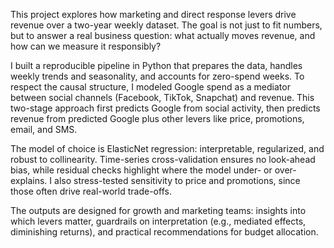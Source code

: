 This project explores how marketing and direct response levers drive revenue over a two-year weekly dataset. The goal is not just to fit numbers, but to answer a real business question: what actually moves revenue, and how can we measure it responsibly?

I built a reproducible pipeline in Python that prepares the data, handles weekly trends and seasonality, and accounts for zero-spend weeks. To respect the causal structure, I modeled Google spend as a mediator between social channels (Facebook, TikTok, Snapchat) and revenue. This two-stage approach first predicts Google from social activity, then predicts revenue from predicted Google plus other levers like price, promotions, email, and SMS.

The model of choice is ElasticNet regression: interpretable, regularized, and robust to collinearity. Time-series cross-validation ensures no look-ahead bias, while residual checks highlight where the model under- or over-explains. I also stress-tested sensitivity to price and promotions, since those often drive real-world trade-offs.

The outputs are designed for growth and marketing teams: insights into which levers matter, guardrails on interpretation (e.g., mediated effects, diminishing returns), and practical recommendations for budget allocation.
